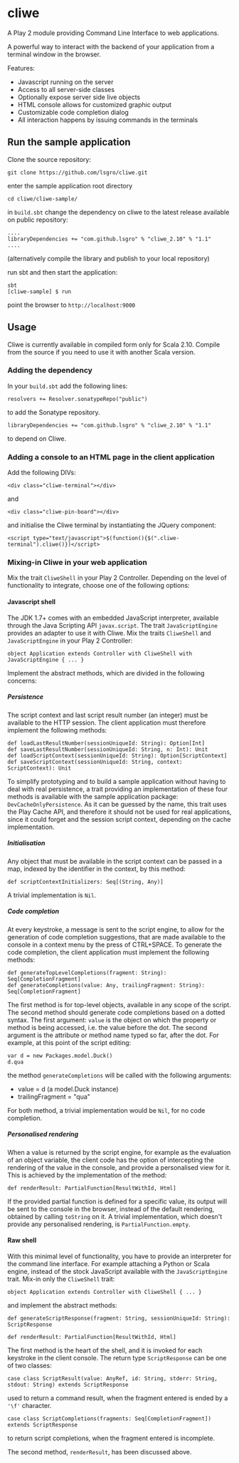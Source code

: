 cliwe
=====

A Play 2 module providing Command Line Interface to web applications.

A powerful way to interact with the backend of your application from a terminal window in the browser.

Features:
- Javascript running on the server
- Access to all server-side classes
- Optionally expose server side live objects
- HTML console allows for customized graphic output
- Customizable code completion dialog
- All interaction happens by issuing commands in the terminals

## Run the sample application

Clone the source repository:

    git clone https://github.com/lsgro/cliwe.git
    
enter the sample application root directory

    cd cliwe/cliwe-sample/
    
in `build.sbt` change the dependency on cliwe to the latest release available on public repository:

    ....
    libraryDependencies += "com.github.lsgro" % "cliwe_2.10" % "1.1"
    ....
    
(alternatively compile the library and publish to your local repository)    
    
run sbt and then start the application:

    sbt
    [cliwe-sample] $ run
    
point the browser to `http://localhost:9000`

## Usage

Cliwe is currently available in compiled form only for Scala 2.10. Compile from the source if you need to use it with another Scala version.

### Adding the dependency
In your `build.sbt` add the following lines:
    
    resolvers += Resolver.sonatypeRepo("public")
to add the Sonatype repository.
    
    libraryDependencies += "com.github.lsgro" % "cliwe_2.10" % "1.1"
to depend on Cliwe.
  
### Adding a console to an HTML page in the client application
Add the following DIVs:

    <div class="cliwe-terminal"></div>

and

    <div class="cliwe-pin-board"></div>

and initialise the Cliwe terminal by instantiating the JQuery component:

    <script type="text/javascript">$(function(){$(".cliwe-terminal").cliwe()})</script>

### Mixing-in Cliwe in your web application
Mix the trait `CliweShell` in your Play 2 Controller.
Depending on the level of functionality to integrate, choose one of the following options:

#### Javascript shell
The JDK 1.7+ comes with an embedded JavaScript interpreter, available through the Java Scripting API `javax.script`.
The trait `JavaScriptEngine` provides an adapter to use it with Cliwe.
Mix the traits `CliweShell` and `JavaScriptEngine` in your Play 2 Controller:

    object Application extends Controller with CliweShell with JavaScriptEngine { ... }

Implement the abstract methods, which are divided in the following concerns:

##### Persistence
The script context and last script result number (an integer) must be available to the HTTP session. The client application must therefore implement the following methods:

    def loadLastResultNumber(sessionUniqueId: String): Option[Int]
    def saveLastResultNumber(sessionUniqueId: String, n: Int): Unit
    def loadScriptContext(sessionUniqueId: String): Option[ScriptContext]
    def saveScriptContext(sessionUniqueId: String, context: ScriptContext): Unit

To simplify prototyping and to build a sample application without having to deal with real persistence, a trait providing an implementation of these four methods is available with the sample application package: `DevCacheOnlyPersistence`. As it can be guessed by the name, this trait uses the Play Cache API, and therefore it should not be used for real applications, since it could forget and the session script context, depending on the cache implementation.

##### Initialisation
Any object that must be available in the script context can be passed in a map, indexed by the identifier in the context, by this method:

    def scriptContextInitializers: Seq[(String, Any)]

A trivial implementation is `Nil`.

##### Code completion
At every keystroke, a message is sent to the script engine, to allow for the generation of code completion suggestions, that are made available to the console in a context menu by the press of CTRL+SPACE. To generate the code completion, the client application must implement the following methods:

    def generateTopLevelCompletions(fragment: String): Seq[CompletionFragment]
    def generateCompletions(value: Any, trailingFragment: String): Seq[CompletionFragment]

The first method is for top-level objects, available in any scope of the script.
The second method should generate code completions based on a dotted syntax. The first argument: `value` is the object on which the property or method is being accessed, i.e. the value before the dot. The second argument is the attribute or method name typed so far, after the dot. For example, at this point of the script editing:

    var d = new Packages.model.Duck()
    d.qua

the method `generateCompletions` will be called with the following arguments:
- value = d (a model.Duck instance)
- trailingFragment = "qua"

For both method, a trivial implementation would be `Nil`, for no code completion.

##### Personalised rendering
When a value is returned by the script engine, for example as the evaluation of an object variable, the client code has the option of intercepting the rendering of the value in the console, and provide a personalised view for it. This is achieved by the implementation of the method:

    def renderResult: PartialFunction[ResultWithId, Html]

If the provided partial function is defined for a specific value, its output will be sent to the console in the browser, instead of the default rendering, obtained by calling `toString` on it.
A trivial implementation, which doesn't provide any personalised rendering, is `PartialFunction.empty`.

#### Raw shell
With this minimal level of functionality, you have to provide an interpreter for the command line interface. For example attaching a Python or Scala engine, instead of the stock JavaScript available with the `JavaScriptEngine` trait.
Mix-in only the `CliweShell` trait:

    object Application extends Controller with CliweShell { ... }

and implement the abstract methods:

    def generateScriptResponse(fragment: String, sessionUniqueId: String): ScriptResponse

    def renderResult: PartialFunction[ResultWithId, Html]
  
The first method is the heart of the shell, and it is invoked for each keystroke in the client console. The return type `ScriptResponse` can be one of two classes:

    case class ScriptResult(value: AnyRef, id: String, stderr: String, stdout: String) extends ScriptResponse
used to return a command result, when the fragment entered is ended by a `'\f'` character.

    case class ScriptCompletions(fragments: Seq[CompletionFragment]) extends ScriptResponse
to return script completions, when the fragment entered is incomplete.

The second method, `renderResult`, has been discussed above.
